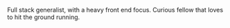 Full stack generalist, with a heavy front end focus. Curious fellow that loves to hit the ground running.
